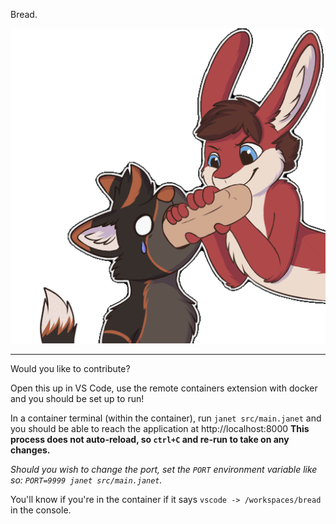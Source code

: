 Bread.

![](./static/bread.gif)

----

Would you like to contribute?

Open this up in VS Code, use the remote containers extension with docker and you should be set up to run!

In a container terminal (within the container), run `janet src/main.janet` and you should be able to reach the application at http://localhost:8000
**This process does not auto-reload, so `ctrl+C` and re-run to take on any changes.**

_Should you wish to change the port, set the `PORT` environment variable like so: `PORT=9999 janet src/main.janet`._

You'll know if you're in the container if it says `vscode -> /workspaces/bread` in the console.
